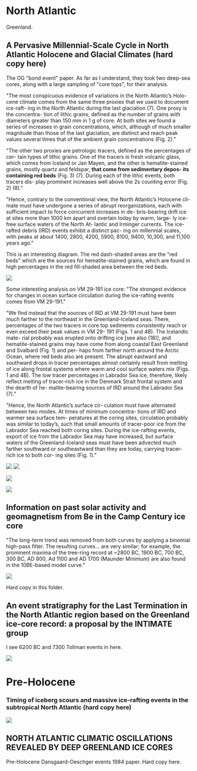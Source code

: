 # North Atlantic

Greenland.

## A Pervasive Millennial-Scale Cycle in North Atlantic Holocene and Glacial Climates (hard copy here)

The OG "bond event" paper. As far as I understand, they took two deep-sea cores, along with a large sampling of "core tops", for their analysis.

"The most conspicuous evidence of variations in the North Atlantic’s Holo- cene climate comes from the same three proxies that we used to document ice-raft- ing in the North Atlantic during the last glaciation (7). One proxy is the concentra- tion of lithic grains, defined as the number of grains with diameters greater than 150 mm in 1 g of core. At both sites we found a series of increases in grain concentrations, which, although of much smaller magnitude than those of the last glaciation, are distinct and reach peak values several times that of the ambient grain concentrations (Fig. 2)."

"The other two proxies are petrologic tracers, defined as the percentages of cer- tain types of lithic grains. One of the tracers is fresh volcanic glass, which comes from Iceland or Jan Mayen, and the other is hematite-stained grains, mostly quartz and feldspar, **that come from sedimentary depos- its containing red beds** (Fig. 3) (7). During each of the lithic events, both tracers dis- play prominent increases well above the 2s counting error (Fig. 2) (8)."

"Hence, contrary to the conventional view, the North Atlantic’s Holocene cli- mate must have undergone a series of abrupt reorganizations, each with sufficient impact to force concurrent increases in de- bris-bearing drift ice at sites more than 1000 km apart and overlain today by warm, large- ly ice-free surface waters of the North At- lantic and Irminger currents. The ice-rafted debris (IRD) events exhibit a distinct pac- ing on millennial scales, with peaks at about 1400, 2800, 4200, 5900, 8100, 9400, 10,300, and 11,100 years ago."

This is an interesting diagram. The red dash-shaded areas are the "red beds" which are the sources for hematite-stained grains, which are found in high percentages in the red fill-shaded area between the red beds.

![](img/bond1.png)

Some interesting analysis on VM 29-191 ice core: "The strongest evidence for changes in ocean surface circulation during the ice-rafting events comes from VM 29-191."

"We find instead that the sources of IRD at VM 29-191 must have been much farther to the northeast in the Greenland-Iceland seas. There, percentages of the two tracers in core top sediments consistently reach or even exceed their peak values in VM 29- 191 (Figs. 1 and 4B). The Icelandic mate- rial probably was erupted onto drifting ice [see also (18)], and hematite-stained grains may have come from along coastal East Greenland and Svalbard (Fig. 1) and per- haps from farther north around the Arctic Ocean, where red beds also are present. The abrupt eastward and southward drops in tracer percentages almost certainly result from melting of ice along frontal systems where warm and cool surface waters mix (Figs. 1 and 4B). The low tracer percentages in Labrador Sea ice, therefore, likely reflect melting of tracer-rich ice in the Denmark Strait frontal system and the dearth of he- matite-bearing sources of IRD around the Labrador Sea (7)."

"Hence, the North Atlantic’s surface cir- culation must have alternated between two modes. At times of minimum concentra- tions of IRD and warmer sea surface tem- peratures at the coring sites, circulation probably was similar to today’s, such that small amounts of tracer-poor ice from the Labrador Sea reached both coring sites. During the ice-rafting events, export of ice from the Labrador Sea may have increased, but surface waters of the Greenland-Iceland seas must have been advected much farther southward or southeastward than they are today, carrying tracer-rich ice to both cor- ing sites (Fig. 1)."

![](img/bond2.png)
![](img/bond3.png)

![](img/bond4.png)

![](img/bond5.png)

## Information on past solar activity and geomagnetism from Be in the Camp Century ice core

"The long-term trend was removed from both curves by applying a binomial high-pass filter. The resulting curves... are very similar; for example, the prominent maxima of the tree-ring record at ~2800 BC, 1900 BC, 700 BC, 300 BC, AD 800, Ad 1100 and AD 1700 (Maunder Minimum) are also found in the 10BE-based model curve."

![](img/camp-century-core.png)

Hard copy in this folder.

## An event stratigraphy for the Last Termination in the North Atlantic region based on the Greenland ice-core record: a proposal by the INTIMATE group

I see 6200 BC and 7300 Tollman events in here.

![](img/greenland-ice-cores.png)

# Pre-Holocene

### Timing of iceberg scours and massive ice-rafting events in the subtropical North Atlantic (hard copy here)

![](img/heinrich-3.png)

## NORTH ATLANTIC CLIMATIC OSCILLATIONS REVEALED BY DEEP GREENLAND ICE CORES

Pre-Holocene Dansgaard-Oeschger events 1984 paper. Hard copy here.